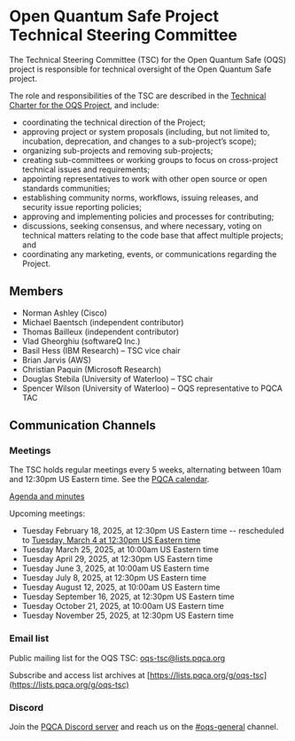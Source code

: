 # Open Quantum Safe Project Technical Steering Committee

The Technical Steering Committee (TSC) for the Open Quantum Safe (OQS) project is responsible for technical oversight of the Open Quantum Safe project.

The role and responsibilities of the TSC are described in the [Technical Charter for the OQS Project](charter/charter-2024-01-03.pdf), and include:

- coordinating the technical direction of the Project;
- approving project or system proposals (including, but not limited to, incubation, deprecation, and changes to a sub-project’s scope);
- organizing sub-projects and removing sub-projects;
- creating sub-committees or working groups to focus on cross-project technical issues and requirements;
- appointing representatives to work with other open source or open standards communities;
- establishing community norms, workflows, issuing releases, and security issue reporting policies;
- approving and implementing policies and processes for contributing;
- discussions, seeking consensus, and where necessary, voting on technical matters relating to the code base that affect multiple projects; and
- coordinating any marketing, events, or communications regarding the Project.

## Members

- Norman Ashley (Cisco)
- Michael Baentsch (independent contributor)
- Thomas Bailleux (independent contributor)
- Vlad Gheorghiu (softwareQ Inc.)
- Basil Hess (IBM Research) – TSC vice chair
- Brian Jarvis (AWS)
- Christian Paquin (Microsoft Research)
- Douglas Stebila (University of Waterloo) – TSC chair
- Spencer Wilson (University of Waterloo) – OQS representative to PQCA TAC

## Communication Channels

### Meetings

The TSC holds regular meetings every 5 weeks, alternating between 10am and 12:30pm US Eastern time.  See the [PQCA calendar](https://pqca.org/calendar/).

[Agenda and minutes](meetings/index.md)

Upcoming meetings:

- Tuesday February 18, 2025, at 12:30pm US Eastern time -- rescheduled to [Tuesday, March 4 at 12:30pm US Eastern time](https://github.com/open-quantum-safe/tsc/blob/main/meetings/2025-03-04/agenda.md)
- Tuesday March 25, 2025, at 10:00am US Eastern time
- Tuesday April 29, 2025, at 12:30pm US Eastern time
- Tuesday June 3, 2025, at 10:00am US Eastern time
- Tuesday July 8, 2025, at 12:30pm US Eastern time
- Tuesday August 12, 2025, at 10:00am US Eastern time
- Tuesday September 16, 2025, at 12:30pm US Eastern time
- Tuesday October 21, 2025, at 10:00am US Eastern time
- Tuesday November 25, 2025, at 12:30pm US Eastern time

### Email list

Public mailing list for the OQS TSC: [oqs-tsc@lists.pqca.org](mailto:oqs-tsc@lists.pqca.org)

Subscribe and access list archives at [https://lists.pqca.org/g/oqs-tsc](https://lists.pqca.org/g/oqs-tsc)

### Discord

Join the [PQCA Discord server](https://discord.gg/gv8YN5bb) and reach us on the [#oqs-general](https://discordapp.com/channels/1202723482224295936/1203395992003678238) channel.
